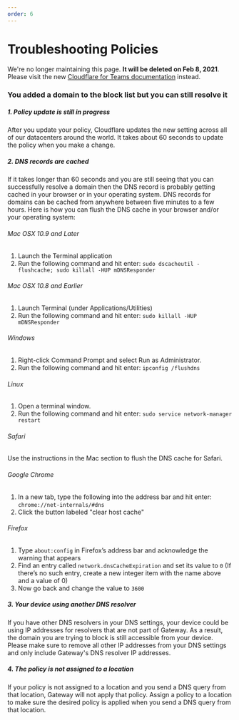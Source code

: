 ```yaml
---
order: 6
---
```


# Troubleshooting Policies

<Aside type='warning' header='⚠️ THIS PAGE IS OUTDATED'>

We're no longer maintaining this page. **It will be deleted on Feb 8, 2021**. Please visit the new [Cloudflare for Teams documentation](https://secret.wiki/cloudflare-one/teams-docs-changes) instead.

</Aside>

### You added a domain to the block list but you can still resolve it

##### 1. Policy update is still in progress
After you update your policy, Cloudflare updates the new setting across all of our datacenters around the world. It takes about 60 seconds to update the policy when you make a change.

##### 2. DNS records are cached
If it takes longer than 60 seconds and you are still seeing that you can successfully resolve a domain then the DNS record is probably getting cached in your browser or in your operating system. DNS records for domains can be cached from anywhere between five minutes to a few hours. Here is how you can flush the DNS cache in your browser and/or your operating system:

###### Mac OSX 10.9 and Later

1. Launch the Terminal application
2. Run the following command and hit enter:
`sudo dscacheutil -flushcache; sudo killall -HUP mDNSResponder`

###### Mac OSX 10.8 and Earlier

1. Launch Terminal (under Applications/Utilities)
2. Run the following command and hit enter:
`sudo killall -HUP mDNSResponder`

###### Windows

1. Right-click Command Prompt and select Run as Administrator.
2. Run the following command and hit enter:
`ipconfig /flushdns`

###### Linux

1. Open a terminal window.
2. Run the following command and hit enter:
`sudo service network-manager restart`

###### Safari

Use the instructions in the Mac section to flush the DNS cache for Safari.

###### Google Chrome

1. In a new tab, type the following into the address bar and hit enter: `chrome://net-internals/#dns`
2. Click the button labeled "clear host cache"

###### Firefox

1. Type `about:config` in Firefox’s address bar and acknowledge the warning that appears
2. Find an entry called `network.dnsCacheExpiration` and set its value to `0` (If there’s no such entry, create a new integer item with the name above and a value of 0)
3. Now go back and change the value to `3600`

##### 3. Your device using another DNS resolver
If you have other DNS resolvers in your DNS settings, your device could be using IP addresses for resolvers that are not part of Gateway. As a result, the domain you are trying to block is still accessible from your device. Please make sure to remove all other IP addresses from your DNS settings and only include Gateway's DNS resolver IP addresses.

##### 4. The policy is not assigned to a location
If your policy is not assigned to a location and you send a DNS query from that location, Gateway will not apply that policy. Assign a policy to a location to make sure the desired policy is applied when you send a DNS query from that location.
